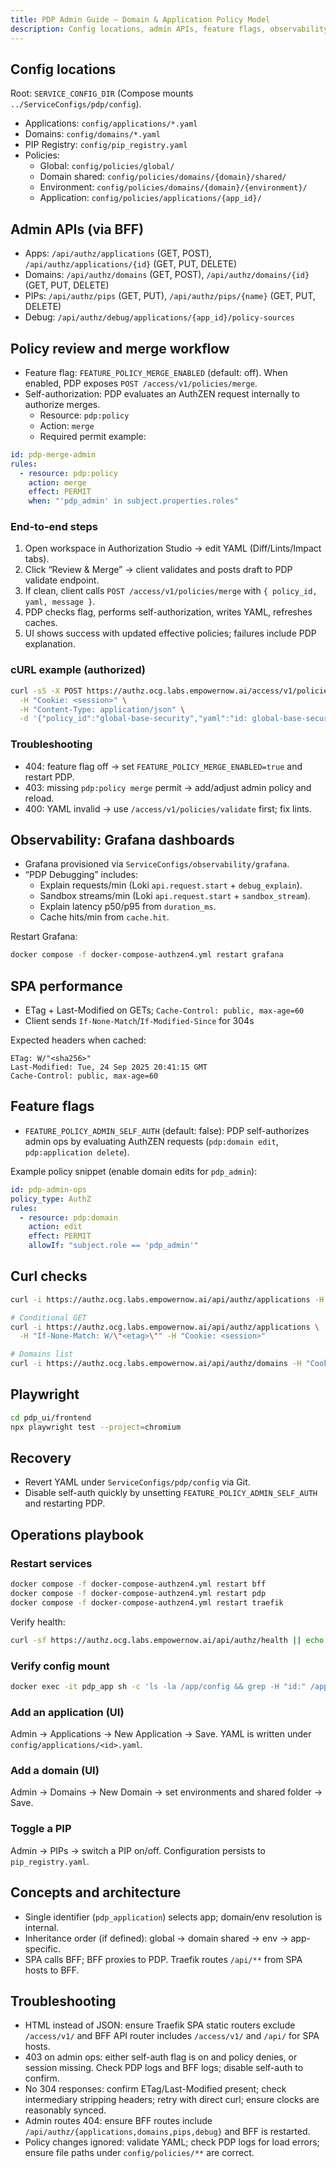 ```yaml
---
title: PDP Admin Guide — Domain & Application Policy Model
description: Config locations, admin APIs, feature flags, observability, rollout, and ops for the domain/application policy model.
---
```


## Config locations

Root: `SERVICE_CONFIG_DIR` (Compose mounts `../ServiceConfigs/pdp/config`).

- Applications: `config/applications/*.yaml`
- Domains: `config/domains/*.yaml`
- PIP Registry: `config/pip_registry.yaml`
- Policies:
  - Global: `config/policies/global/`
  - Domain shared: `config/policies/domains/{domain}/shared/`
  - Environment: `config/policies/domains/{domain}/{environment}/`
  - Application: `config/policies/applications/{app_id}/`

## Admin APIs (via BFF)

- Apps: `/api/authz/applications` (GET, POST), `/api/authz/applications/{id}` (GET, PUT, DELETE)
- Domains: `/api/authz/domains` (GET, POST), `/api/authz/domains/{id}` (GET, PUT, DELETE)
- PIPs: `/api/authz/pips` (GET, PUT), `/api/authz/pips/{name}` (GET, PUT, DELETE)
- Debug: `/api/authz/debug/applications/{app_id}/policy-sources`

## Policy review and merge workflow

- Feature flag: `FEATURE_POLICY_MERGE_ENABLED` (default: off). When enabled, PDP exposes `POST /access/v1/policies/merge`.
- Self-authorization: PDP evaluates an AuthZEN request internally to authorize merges.
  - Resource: `pdp:policy`
  - Action: `merge`
  - Required permit example:

```yaml
id: pdp-merge-admin
rules:
  - resource: pdp:policy
    action: merge
    effect: PERMIT
    when: "'pdp_admin' in subject.properties.roles"
```

### End-to-end steps
1) Open workspace in Authorization Studio → edit YAML (Diff/Lints/Impact tabs).
2) Click “Review & Merge” → client validates and posts draft to PDP validate endpoint.
3) If clean, client calls `POST /access/v1/policies/merge` with `{ policy_id, yaml, message }`.
4) PDP checks flag, performs self-authorization, writes YAML, refreshes caches.
5) UI shows success with updated effective policies; failures include PDP explanation.

### cURL example (authorized)
```bash
curl -sS -X POST https://authz.ocg.labs.empowernow.ai/access/v1/policies/merge \
  -H "Cookie: <session>" \
  -H "Content-Type: application/json" \
  -d '{"policy_id":"global-base-security","yaml":"id: global-base-security\n...","message":"Tighten base guards"}'
```

### Troubleshooting
- 404: feature flag off → set `FEATURE_POLICY_MERGE_ENABLED=true` and restart PDP.
- 403: missing `pdp:policy merge` permit → add/adjust admin policy and reload.
- 400: YAML invalid → use `/access/v1/policies/validate` first; fix lints.

## Observability: Grafana dashboards

- Grafana provisioned via `ServiceConfigs/observability/grafana`.
- “PDP Debugging” includes:
  - Explain requests/min (Loki `api.request.start` + `debug_explain`).
  - Sandbox streams/min (Loki `api.request.start` + `sandbox_stream`).
  - Explain latency p50/p95 from `duration_ms`.
  - Cache hits/min from `cache.hit`.

Restart Grafana:
```bash
docker compose -f docker-compose-authzen4.yml restart grafana
```

## SPA performance

- ETag + Last-Modified on GETs; `Cache-Control: public, max-age=60`
- Client sends `If-None-Match`/`If-Modified-Since` for 304s

Expected headers when cached:
```
ETag: W/"<sha256>"
Last-Modified: Tue, 24 Sep 2025 20:41:15 GMT
Cache-Control: public, max-age=60
```

## Feature flags

- `FEATURE_POLICY_ADMIN_SELF_AUTH` (default: false): PDP self-authorizes admin ops by evaluating AuthZEN requests (`pdp:domain edit`, `pdp:application delete`).

Example policy snippet (enable domain edits for `pdp_admin`):

```yaml
id: pdp-admin-ops
policy_type: AuthZ
rules:
  - resource: pdp:domain
    action: edit
    effect: PERMIT
    allowIf: "subject.role == 'pdp_admin'"
```

## Curl checks

```bash
curl -i https://authz.ocg.labs.empowernow.ai/api/authz/applications -H "Cookie: <session>"

# Conditional GET
curl -i https://authz.ocg.labs.empowernow.ai/api/authz/applications \
  -H "If-None-Match: W/\"<etag>\"" -H "Cookie: <session>"

# Domains list
curl -i https://authz.ocg.labs.empowernow.ai/api/authz/domains -H "Cookie: <session>"
```

## Playwright

```bash
cd pdp_ui/frontend
npx playwright test --project=chromium
```

## Recovery

- Revert YAML under `ServiceConfigs/pdp/config` via Git.
- Disable self-auth quickly by unsetting `FEATURE_POLICY_ADMIN_SELF_AUTH` and restarting PDP.

## Operations playbook

### Restart services

```bash
docker compose -f docker-compose-authzen4.yml restart bff
docker compose -f docker-compose-authzen4.yml restart pdp
docker compose -f docker-compose-authzen4.yml restart traefik
```

Verify health:

```bash
curl -sf https://authz.ocg.labs.empowernow.ai/api/authz/health || echo fail
```

### Verify config mount

```bash
docker exec -it pdp_app sh -c 'ls -la /app/config && grep -H "id:" /app/config/applications/*.yaml | head'
```

### Add an application (UI)

Admin → Applications → New Application → Save. YAML is written under `config/applications/<id>.yaml`.

### Add a domain (UI)

Admin → Domains → New Domain → set environments and shared folder → Save.

### Toggle a PIP

Admin → PIPs → switch a PIP on/off. Configuration persists to `pip_registry.yaml`.

## Concepts and architecture

- Single identifier (`pdp_application`) selects app; domain/env resolution is internal.
- Inheritance order (if defined): global → domain shared → env → app-specific.
- SPA calls BFF; BFF proxies to PDP. Traefik routes `/api/**` from SPA hosts to BFF.

## Troubleshooting

- HTML instead of JSON: ensure Traefik SPA static routers exclude `/access/v1/` and BFF API router includes `/access/v1/` and `/api/` for SPA hosts.
- 403 on admin ops: either self-auth flag is on and policy denies, or session missing. Check PDP logs and BFF logs; disable self-auth to confirm.
- No 304 responses: confirm ETag/Last-Modified present; check intermediary stripping headers; retry with direct curl; ensure clocks are reasonably synced.
- Admin routes 404: ensure BFF routes include `/api/authz/{applications,domains,pips,debug}` and BFF is restarted.
- Policy changes ignored: validate YAML; check PDP logs for load errors; ensure file paths under `config/policies/**` are correct.


